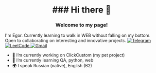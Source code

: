 <h1 align=center>### Hi there 👋</h1>
<h3 align=center>Welcome to my page!</h3>
I'm Egor.
Currently learning to walk in WEB without falling on my bottom.
Open to collaborating on interesting and innovative projects.


<a href="https://t.me/alposomn" rel="nofollow">
  <img src="https://camo.githubusercontent.com/0c0e22d1588f6edfb75fe219fa955e29966f3190a9d9e10cacdcaeb30e641334/68747470733a2f2f73756e392d37302e757365726170692e636f6d2f696d70672f385f6c6d6b4b3431382d484742462d355371584a6a49736168706550436f46456c4d434759672f52622d6537596d357943632e6a70673f73697a653d3735783230267175616c6974793d3936267369676e3d316338323930393365613035313632313531373062336432306635646238366326747970653d616c62756d" alt="Telegram" data-canonical-src="https://img.shields.io/badge/Telegram-blue?style=flat-square&amp;logo=telegram" style="max-width: 100%;">
</a>

<a href="https://leetcode.com/alposomn" rel="nofollow">
  <img src="https://camo.githubusercontent.com/727211edcb910fd8430af1c0bfdb79b1236fa62ed70b90372a6c456a312d88a9/68747470733a2f2f696d672e736869656c64732e696f2f62616467652f4c656574436f64652d626c75653f7374796c653d666c61742d737175617265266c6f676f3d4c656574436f6465" alt="LeetCode" data-canonical-src="https://img.shields.io/badge/LeetCode-blue?style=flat-square&amp;logo=LeetCode" style="max-width: 100%;">
</a>

<a href="mailto:brovtsinegor@gmail.com" rel="nofollow">
  <img src="https://camo.githubusercontent.com/e4f2d3714645c6770c96d11ec905c9e2352f1072f05938ac3e98457f9c7c0c06/68747470733a2f2f73756e392d32372e757365726170692e636f6d2f696d70672f4b656466575963523655417848657131466c396a4846685064352d686b5641317654777655772f7651494b31674d617951732e6a70673f73697a653d3735783230267175616c6974793d3936267369676e3d336538313162646533303764393035373161313662393065313965623037373226747970653d616c62756d" alt="Gmail" data-canonical-src="https://img.shields.io/badge/Gmail-blue?style=flat-square&amp;logo=Gmail" style="max-width: 100%;">
</a>

- 🔭 I’m currently working on ClickCustom (my pet project)
- 🌱 I’m currently learning QA, python, web
- 🌍 I speak Russian (native), English (B2)
